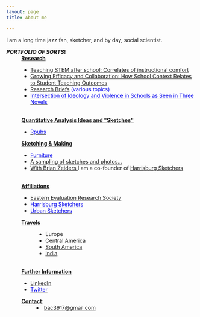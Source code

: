 ```yaml
---
layout: page
title: About me

---
```


I am a long time jazz fan, sketcher, and by day, social scientist.  

<html>
    <meta content="bac" name="author">
      <strong> <em>PORTFOLIO OF SORTS</em>!</strong><br>

<div style="margin-left: 40px;"><strong><u>Research </u></strong><strong></strong></div>
    <ul style="margin-left: 40px;">
      <li><a target="_parent" href="http://www.tandfonline.com/doi/abs/10.1080/00220671.2016.1253537">Teaching
          STEM after school: Correlates of instructional comfort</a></li>
     <li><a target="_parent" href="https://www.researchgate.net/publication/311203922_Growing_Efficacy_and_Collaboration_How_School_Context_Relates_to_Student_Teaching_Outcomes">Growing Efficacy and Collaboration: How School Context Relates to Student Teaching Outcomes</a></li>
      <li><span style="color: #0000ee;"><a target="_parent" href="https://www.center-school.org/research-and-evaluation-group/">Research
            Briefs</a> (various topics)</span></li>
      <li><a target="_parent" href="https://www.researchgate.net/publication/311203741_From_Muscular_Christianity_to_the_Cult_of_Efficiency_Inter-developments_of_Ideology_and_Violence_Reflected_in_the_Portrayal_of_Teachers_in_Three_American_Novels_Draft">
        <span            style=" color: #0000ee;">Intersection of Ideology and Violence in
            Schools as Seen in Three Novels<br>
          </span></a></li>
    </ul>
      <div style="margin-left: 40px;"><strong></strong><strong><u><br>
          Quantitative Analysis Ideas and "Sketches"</u></strong><strong></strong>
      <ul style="margin-left: 40px;">
      </ul>
      <ul>
        <li><a target="_blank" href="https://rpubs.com/bac3917"><span style="color: #0000ee;">Rpubs</span></a></li>
      </ul>
      <ul style="margin-left: 40px;">
      </ul>
      <u><strong>Sketching &amp; Making</strong></u>
      <ul style="margin-left: 40px;">
      </ul>
      <ul>
        <li><a href="https://photos.app.goo.gl/97e1xmQwnKY2oo1k6"><span style="color: #0000ee;">Furniture</span></a></li>
        <li><a href="https://www.flickr.com/photos/79749745@N06">A sampling of sketches and photos...</a></li>
      <li><a href="http://www.brianzeiders.com" target="_blank"> With Brian Zeiders </a>I am a co-founder of <a href="https://www.facebook.com/harrisburgsketchers/"  target="_blank">Harrisburg Sketchers</a></li>  
      </ul>
      <br>
      <strong><u>Affiliations</u></strong><br>
      <strong></strong></div>
    <ul style="margin-left: 40px;">
      <li><a target="_parent" href="http://eers.org/board-of-directors/">Eastern Evaluation Research Society</a></li>
      <li><a target="_parent" href="https://bac3917.github.io/hbgsketchers/index.html"><span style="color: #0000ee;">Harrisburg Sketchers</span></a></li>
      <li><a target="_parent" href="www.urbansketchers.org"><span style="color: #0000ee;">Urban Sketchers</span></a></li>
    </ul>

<div style="margin-left: 40px;"> <strong></strong><strong><u>Travels</u></strong><strong></strong>
      <ul style="margin-left: 40px;">
        <li>Europe</li>
        <li>Central America</li>
        <li><a href="https://goo.gl/photos/ZXbhfH1W4n3ut6S79">South America</a></li>
        <li><a href="https://goo.gl/photos/wjERHd6JTnowndi56">India</a></li>
      </ul>
      <br>
      <strong><u>Further Information</u></strong><br>
      <strong></strong></div>
    <ul style="margin-left: 40px;"> 
      <li><a target="_blank" href="https://www.linkedin.com/in/benjamin-cohen-04200a7/">LinkedIn</a></li>
      <li><a target="_blank" href="https://twitter.com/bac3917"><span style="color: #0000ee;">Twitter</span></a><br></li>
    </ul>
    <div style="margin-left: 40px;"><u><strong>Contact</strong></u>: </div>
    <li style="margin-left: 80px;"><a href="mailto:bac3917@gmail.com">bac3917@gmail.com</a></li>
    
  </body>
</html>
